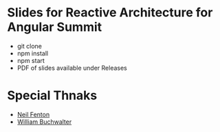 # Slides for Reactive Architecture for Angular Summit

* git clone
* npm install
* npm start
* PDF of slides available under Releases

# Special Thnaks

* [Neil Fenton](https://github.com/neilff)
* [William Buchwalter](https://github.com/wbuchwalter)
